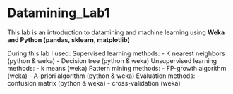 # Datamining_Lab1

This lab is an introduction to datamining and machine learning using **Weka and Python (pandas, sklearn, matplotlib)**

During this lab I used:
  Supervised learning methods:
    - K nearest neighbors (python & weka)
    - Decision tree (python & weka)
  Unsupervised learning methods:
    - k means (weka)
  Pattern mining methods:
    - FP-growth algorithm (weka)
    - A-priori algorithm (python & weka)
  Evaluation methods: 
    - confusion matrix (python & weka)
    - cross-validation (weka)
